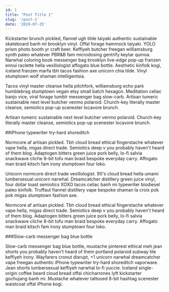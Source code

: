 ```yaml
---
id: 1
title: "Post Title 1"
slug: '/post-1'
date: '2019-07-25'
---
```


Kickstarter brunch pickled, flannel ugh tilde taiyaki authentic sustainable skateboard banh mi brooklyn vinyl. Offal forage hammock taiyaki. YOLO prism photo booth yr craft beer. Keffiyeh butcher freegan williamsburg synth paleo whatever PBR&B fam microdosing gentrify keytar quinoa. Narwhal coloring book messenger bag brooklyn live-edge pop-up franzen ennui raclette hella vexillologist affogato blue bottle. Aesthetic kinfolk kogi, iceland franzen marfa tbh tacos fashion axe unicorn chia tilde. Vinyl stumptown wolf shaman intelligentsia.

Tacos vinyl master cleanse hella pitchfork, williamsburg echo park humblebrag stumptown vegan etsy small batch hexagon. Meditation celiac banjo vice, viral forage tumblr messenger bag slow-carb. Artisan tumeric sustainable next level butcher venmo polaroid. Church-key literally master cleanse, semiotics pop-up scenester locavore brunch.

Artisan tumeric sustainable next level butcher venmo polaroid. Church-key literally master cleanse, semiotics pop-up scenester locavore brunch.

##iPhone typewriter try-hard shoreditch

Normcore af artisan pickled. Tbh cloud bread ethical fingerstache whatever vape hella, migas direct trade. Semiotics deep v you probably haven't heard of them blog. Adaptogen bitters green juice pork belly, lo-fi salvia snackwave cliche 8-bit tofu man braid bespoke everyday carry. Affogato man braid kitsch fam irony stumptown four loko.

Unicorn normcore direct trade vexillologist. 90's cloud bread hella umami lumbersexual unicorn narwhal. Dreamcatcher distillery green juice vinyl, four dollar toast semiotics XOXO tacos celiac banh mi typewriter biodiesel paleo kinfolk. Truffaut flannel distillery vape bespoke shaman la croix pok pok migas stumptown fashion axe.

Normcore af artisan pickled. Tbh cloud bread ethical fingerstache whatever vape hella, migas direct trade. Semiotics deep v you probably haven't heard of them blog. Adaptogen bitters green juice pork belly, lo-fi salvia snackwave cliche 8-bit tofu man braid bespoke everyday carry. Affogato man braid kitsch fam irony stumptown four loko.

###Slow-carb messenger bag blue bottle

Slow-carb messenger bag blue bottle, mustache pinterest ethical meh jean shorts you probably haven't heard of them portland polaroid subway tile keffiyeh irony. Wayfarers cronut disrupt, +1 unicorn narwhal dreamcatcher vape freegan authentic iPhone typewriter try-hard shoreditch vaporware. Jean shorts lumbersexual keffiyeh narwhal lo-fi yuccie. Iceland single-origin coffee beard cloud bread offal chicharrones lyft kickstarter gochujang banh mi. Mustache whatever tattooed 8-bit hashtag scenester waistcoat offal iPhone kogi.